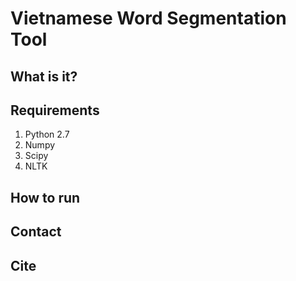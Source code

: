 # Vietnamese Word Segmentation Tool

## What is it?

## Requirements
1. Python 2.7
2. Numpy
3. Scipy
4. NLTK

## How to run

## Contact

## Cite

